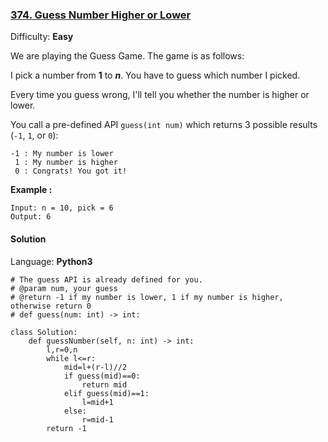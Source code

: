 ### [374\. Guess Number Higher or Lower](https://leetcode.com/problems/guess-number-higher-or-lower/)

Difficulty: **Easy**


We are playing the Guess Game. The game is as follows:

I pick a number from **1** to **_n_**. You have to guess which number I picked.

Every time you guess wrong, I'll tell you whether the number is higher or lower.

You call a pre-defined API `guess(int num)` which returns 3 possible results (`-1`, `1`, or `0`):

```
-1 : My number is lower
 1 : My number is higher
 0 : Congrats! You got it!
```

**Example :**


```
Input: n = 10, pick = 6
Output: 6
```


#### Solution

Language: **Python3**

```python3
# The guess API is already defined for you.
# @param num, your guess
# @return -1 if my number is lower, 1 if my number is higher, otherwise return 0
# def guess(num: int) -> int:
​
class Solution:
    def guessNumber(self, n: int) -> int:
        l,r=0,n
        while l<=r:
            mid=l+(r-l)//2
            if guess(mid)==0:
                return mid
            elif guess(mid)==1:
                l=mid+1
            else:
                r=mid-1
        return -1
```